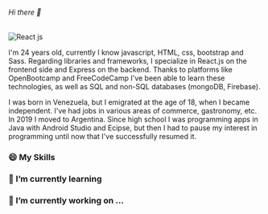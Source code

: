 ###### Hi there 👋

![React js](https://user-images.githubusercontent.com/111264354/213235118-bb2bd3d7-1567-483a-90a7-87902148412d.png)

I'm 24 years old, currently I know javascript, HTML, css, bootstrap and Sass. Regarding libraries and frameworks, I specialize in React.js on the frontend side and Express on the backend. Thanks to platforms like OpenBootcamp and FreeCodeCamp I've been able to learn these technologies, as well as SQL and non-SQL databases (mongoDB, Firebase). 

I was born in Venezuela, but I emigrated at the age of 18, when I became independent. I've had jobs in various areas of commerce, gastronomy, etc. In 2019 I moved to Argentina. Since high school I was programming apps in Java with Android Studio and Ecipse, but then I had to pause my interest in programming until now that I've successfully resumed it.

### 😄 My Skills 

### 🌱 I’m currently learning

### 🔭 I’m currently working on ...



<!--
**Daftpool25/Daftpool25** is a ✨ _special_ ✨ repository because its `README.md` (this file) appears on your GitHub profile.

Here are some ideas to get you started:

- 🔭 I’m currently working on ...
- 🌱 I’m currently learning ...
- 👯 I’m looking to collaborate on ...
- 🤔 I’m looking for help with ...
- 💬 Ask me about ...
- 📫 How to reach me: ...
- 😄 Pronouns: ...
- ⚡ Fun fact: ...
-->
